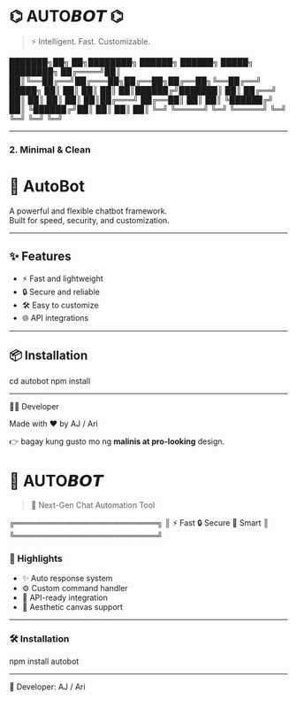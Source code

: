 
# ⌬ AUTO𝘽𝙊𝙏 ⌬

> ⚡ Intelligent. Fast. Customizable.

███████╗██╗   ██╗████████╗ ██████╗ ██████╗  █████╗ ████████╗ ██╔════╝██║   ██║╚══██╔══╝██╔═══██╗██╔══██╗██╔══██╗╚══██╔══╝ █████╗  ██║   ██║   ██║   ██║   ██║██████╔╝███████║   ██║
██╔══╝  ██║   ██║   ██║   ██║   ██║██╔═══╝ ██╔══██║   ██║
██║     ╚██████╔╝   ██║   ╚██████╔╝██║     ██║  ██║   ██║
╚═╝      ╚═════╝    ╚═╝    ╚═════╝ ╚═╝     ╚═╝  ╚═╝   ╚═╝


---

### 2. **Minimal & Clean**

# 🤖 AutoBot

A powerful and flexible chatbot framework.  
Built for speed, security, and customization.

---

## ✨ Features
- ⚡ Fast and lightweight  
- 🔒 Secure and reliable  
- 🛠️ Easy to customize  
- 🌐 API integrations  

---

## 📦 Installation

cd autobot
npm install


---

👨‍💻 Developer

Made with ❤️ by AJ / Ari

👉 bagay kung gusto mo ng **malinis at pro-looking** design.



# 🌌 AUTO𝘽𝙊𝙏

> 🚀 Next-Gen Chat Automation Tool

╔══════════════════════════╗
║  ⚡ Fast   🔒 Secure   🤖 Smart ║
╚══════════════════════════╝

### 🌟 Highlights
- ✨ Auto response system
- ⚙️ Custom command handler
- 📡 API-ready integration
- 🎨 Aesthetic canvas support

---

### 🛠 Installation

npm install autobot


---

👑 Developer: AJ / Ari
